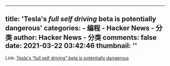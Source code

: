 
---
title: 'Tesla's _full self driving_ beta is potentially dangerous'
categories: 
    - 编程
    - Hacker News - 分类
author: Hacker News - 分类
comments: false
date: 2021-03-22 03:42:46
thumbnail: ''
---

<div>   
Link: <a href="https://www.roadandtrack.com/news/a35878363/teslas-full-self-driving-beta-is-just-laughably-bad-and-potentially-dangerous/"> Tesla's “full self driving” beta is potentially dangerous </a>  
</div>
            